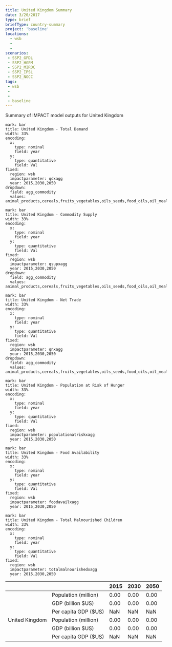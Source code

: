 ```yaml
---
title: United Kingdom Summary
date: 3/20/2017
type: brief
briefType: country-summary
project: 'baseline'
locations:
  - wsb
  - 
  - 
scenarios:
 - SSP2_GFDL
 - SSP2_HGEM
 - SSP2_MIROC
 - SSP2_IPSL
 - SSP2_NOCC
tags:
 - wsb
 - 
 - 
 - baseline
---
```

Summary of IMPACT model outputs for United Kingdom

```chart
mark: bar
title: United Kingdom - Total Demand
width: 33%
encoding:
  x:
    type: nominal
    field: year
  y:
    type: quantitative
    field: Val
fixed:
  region: wsb
  impactparameter: qdxagg
  year: 2015,2030,2050
dropdown:
  field: agg_commodity
  values: animal_products,cereals,fruits_vegetables,oils_seeds,food_oils,oil_meals,other,pulses,roots_tubers,sugar
```

```chart
mark: bar
title: United Kingdom - Commodity Supply
width: 33%
encoding:
  x:
    type: nominal
    field: year
  y:
    type: quantitative
    field: Val
fixed:
  region: wsb
  impactparameter: qsupxagg
  year: 2015,2030,2050
dropdown:
  field: agg_commodity
  values: animal_products,cereals,fruits_vegetables,oils_seeds,food_oils,oil_meals,other,pulses,roots_tubers,sugar
```

```chart
mark: bar
title: United Kingdom - Net Trade
width: 33%
encoding:
  x:
    type: nominal
    field: year
  y:
    type: quantitative
    field: Val
fixed:
  region: wsb
  impactparameter: qnxagg
  year: 2015,2030,2050
dropdown:
  field: agg_commodity
  values: animal_products,cereals,fruits_vegetables,oils_seeds,food_oils,oil_meals,other,pulses,roots_tubers,sugar
```

```chart
mark: bar
title: United Kingdom - Population at Risk of Hunger
width: 33%
encoding:
  x:
    type: nominal
    field: year
  y:
    type: quantitative
    field: Val
fixed:
  region: wsb
  impactparameter: populationatriskxagg
  year: 2015,2030,2050
```

```chart
mark: bar
title: United Kingdom - Food Availability
width: 33%
encoding:
  x:
    type: nominal
    field: year
  y:
    type: quantitative
    field: Val
fixed:
  region: wsb
  impactparameter: foodavailxagg
  year: 2015,2030,2050
```

```chart
mark: bar
title: United Kingdom - Total Malnourished Children
width: 33%
encoding:
  x:
    type: nominal
    field: year
  y:
    type: quantitative
    field: Val
fixed:
  region: wsb
  impactparameter: totalmalnourishedxagg
  year: 2015,2030,2050
```

|   |   | 2015 | 2030 | 2050 |
|---|---|---|---|---|
|  | Population (million) | 0.00 | 0.00 | 0.00 |
|  | GDP (billion $US) | 0.00 | 0.00 | 0.00 |
|  | Per capita GDP ($US) | NaN | NaN | NaN |
| United Kingdom | Population (million) | 0.00 | 0.00 | 0.00 |
|  | GDP (billion $US) | 0.00 | 0.00 | 0.00 |
|  | Per capita GDP ($US) | NaN| NaN| NaN|